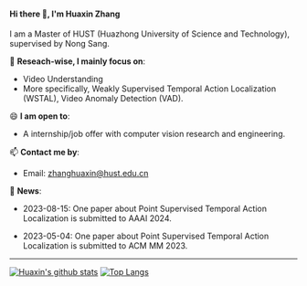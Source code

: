 #### Hi there 👋, I'm Huaxin Zhang
I am a Master of HUST (Huazhong University of Science and Technology), supervised by Nong Sang.

🔭 **Reseach-wise, I mainly focus on**:

- Video Understanding
- More specifically, Weakly Supervised Temporal Action Localization (WSTAL), Video Anomaly Detection (VAD).

😄 **I am open to**:

- A internship/job offer with computer vision research and engineering.

📫 **Contact me by**:

- Email: zhanghuaxin@hust.edu.cn

💬 **News**:
- 2023-08-15: One paper about Point Supervised Temporal Action Localization is submitted to AAAI 2024.
  
- 2023-05-04: One paper about Point Supervised Temporal Action Localization is submitted to ACM MM 2023.



----

[![Huaxin's github stats](https://github-readme-stats.vercel.app/api?username=pipixin321&theme=material-palenight&count_private=true&hide=contribs)](https://github.com/anuraghazra/github-readme-stats)
[![Top Langs](https://github-readme-stats.vercel.app/api/top-langs/?username=pipixin321&theme=material-palenight&hide=Jupyter&layout=compact)](https://github.com/anuraghazra/github-readme-stats)
